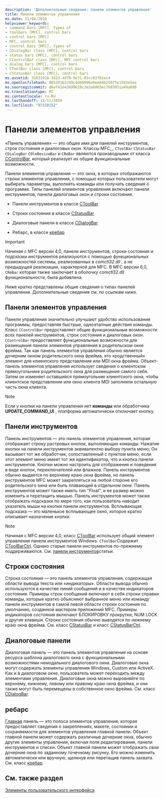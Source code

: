 ```yaml
---
description: 'Дополнительные сведения: панели элементов управления'
title: Панели элементов управления
ms.date: 11/04/2016
helpviewer_keywords:
- command bars [MFC], types of
- toolbars [MFC], control bars
- control bars [MFC]
- MFC, control bars
- control bars [MFC], types of
- CDialogBar class [MFC], control bars
- status bars [MFC], control bars
- CControlBar class [MFC], MFC control bars
- dialog bars [MFC], control bars
- CToolBar class [MFC], control bars
- CStatusBar class [MFC], control bars
ms.assetid: 31831910-3d23-4d70-9e71-03cc02f01ec4
ms.openlocfilehash: 985201b2c09c4d60996e9ee64b2507fe1593e5ee
ms.sourcegitcommit: d6af41e42699628c3e2e6063ec7b03931a49a098
ms.translationtype: MT
ms.contentlocale: ru-RU
ms.lasthandoff: 12/11/2020
ms.locfileid: "97310152"
---
```

# <a name="control-bars"></a>Панели элементов управления

«Панель управления» — это общее имя для панелей инструментов, строк состояния и диалоговых окон. Классы MFC,,, `CToolBar` `CStatusBar` `CDialogBar` `COleResizeBar` и `CReBar` являются производными от класса [CControlBar](reference/ccontrolbar-class.md), который реализует их общие функциональные возможности.

Панели элементов управления — это окна, в которых отображаются строки элементов управления, с помощью которых пользователи могут выбирать параметры, выполнять команды или получать сведения о программе. Типы панелей элементов управления включают панели инструментов, панели диалоговых окон и строки состояния.

- Панели инструментов в классе [CToolBar](reference/ctoolbar-class.md)

- Строки состояния в классе [CStatusBar](reference/cstatusbar-class.md)

- Диалоговые панели в классе [CDialogBar](reference/cdialogbar-class.md)

- Ребарс, в классе [кребар](reference/crebar-class.md)

> [!IMPORTANT]
> Начиная с MFC версии 4,0, панели инструментов, строки состояния и подсказки инструментов реализуются с помощью функциональных возможностей системы, реализованных в *comctl32.dll* , а не предыдущей реализации, характерной для MFC. В MFC версии 6,0, `CReBar` которая также заключает в оболочку comctl32.dll функциональности, была добавлена.

Ниже кратко представлены общие сведения о типах панелей управления. Дополнительные сведения см. по ссылкам ниже.

## <a name="control-bars"></a>Панели элементов управления

Панели управления значительно улучшают удобство использования программы, предоставляя быстрые, одноэтапные действия команды. Класс `CControlBar` предоставляет общие функциональные возможности всех панелей инструментов, строк состояния и диалоговых окон. `CControlBar` предоставляет функциональные возможности для размещения панели элементов управления в родительском окне фрейма. Так как панель элементов управления обычно является дочерним окном родительского окна фрейма, это «родственный» элемент для клиентского представления или MDI окна фрейма. Объект-панель элементов управления использует сведения о клиентском прямоугольнике родительского окна для размещения самого себя. Затем он изменяет оставшийся прямоугольник клиентского окна, чтобы клиентское представление или окно клиента MDI заполнили остальную часть окна клиента.

> [!NOTE]
> Если у кнопки на панели управления нет **команды** или обработчика **UPDATE_COMMAND_UI** , платформа автоматически отключает кнопку.

## <a name="toolbars"></a>Панели инструментов

Панель инструментов — это панель элементов управления, которая отображает строку растровых кнопок, выполняющих команды. Нажатие кнопки на панели инструментов эквивалентно выбору пункта меню; Он вызывает тот же обработчик, сопоставленный с пунктом меню, если этот элемент меню имеет тот же идентификатор, что и кнопка панели инструментов. Кнопки можно настроить для отображения и поведения в виде кнопок, переключателей или флажков. Панель инструментов обычно выдается по верхнему краю окна фрейма, но панель инструментов MFC может закрепляться на любой стороне его родительского окна или быть плавающей в отдельном окне. Панель инструментов может также иметь тип "Float", и ее размер можно изменить и перетащить мышью. Панель инструментов может также отображать подсказки по мере того, как пользователь наводит указатель мыши на кнопки панели инструментов. Всплывающая подсказка — это маленькое всплывающее окно, которое кратко описывает назначение кнопки.

> [!NOTE]
> Начиная с MFC версии 4,0, класс [CToolBar](reference/ctoolbar-class.md) использует общий элемент управления панели инструментов Windows. `CToolBar`Содержит [CToolBarCtrl](reference/ctoolbarctrl-class.md). Однако старые панели инструментов по-прежнему поддерживаются. См. [панели инструментов](mfc-toolbar-implementation.md)статьи.

## <a name="status-bars"></a>Строки состояния

Строка состояния — это панель элементов управления, содержащая области вывода текста или «индикаторы». Области вывода обычно используются в качестве линий сообщений и в качестве индикаторов состояния. Примеры строк сообщений включают в себя строки справки команды, которые кратко объясняют выбранное меню или команду панели инструментов в самой левой области строки состояния по умолчанию, созданной мастером приложений MFC. Примеры индикаторов состояния включают БЛОКИРОВКУ прокрутки, NUM LOCK и другие клавиши. Строки состояния обычно выводятся по нижнему краю окна фрейма. См. класс [CStatusBar](reference/cstatusbar-class.md) и класс [CStatusBarCtrl](reference/cstatusbarctrl-class.md).

## <a name="dialog-bars"></a>Диалоговые панели

Диалоговая панель — это панель элементов управления на основе ресурса шаблона диалогового окна с функциональными возможностями немодального диалогового окна. Диалоговые окна могут содержать элементы управления Windows, Custom или ActiveX. Как и в диалоговом окне, пользователь может переходить между элементами управления. Диалоговые окна можно выровняйте по верхнему, нижнему, левому или правому краю окна фрейма, и они также могут быть перемещены в собственное окно фрейма. См. класс [CDialogBar](reference/cdialogbar-class.md).

## <a name="rebars"></a>ребарс

[Главная](using-crebarctrl.md) панель — это полоса элементов управления, которая предоставляет сведения о закреплениях, макете, состоянии и сохраняемости для элементов управления главной панели. Объект главной панели может содержать различные дочерние окна, обычно другие элементы управления, включая поля редактирования, панели инструментов и списки. Объект главной панели может отображать свои дочерние окна по заданному точечному рисунку. Его можно изменить автоматически или вручную, щелкнув или перетащив панель захвата. См. класс [кребар](reference/crebar-class.md).

## <a name="see-also"></a>См. также раздел

[Элементы пользовательского интерфейса](user-interface-elements-mfc.md)
